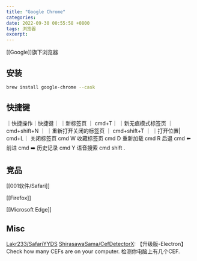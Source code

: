 ```yaml
---
title: "Google Chrome"
categories: 
date: 2022-09-30 00:55:58 +0800
tags: 浏览器
excerpt: 
---
```


[[Google]]旗下浏览器


## 安装


```bash
brew install google-chrome --cask
```


## 快捷键

｜快捷操作｜快捷键｜
｜新标签页 ｜ cmd+T｜
｜新无痕模式标签页 ｜ cmd+shift+N ｜
｜重新打开关闭的标签页 ｜ cmd+shift+T ｜
｜打开位置| cmd+L｜
关闭标签页 cmd W
收藏标签页 cmd D
重新加载 cmd R
后退 cmd ⬅️
前进 cmd ➡️
历史记录 cmd Y
语音搜索 cmd shift .

## 竞品

[[001软件/Safari]]

[[Firefox]]

[[Microsoft Edge]]


## Misc

[Lakr233/SafariYYDS](https://github.com/Lakr233/SafariYYDS)
[ShirasawaSama/CefDetectorX](https://github.com/ShirasawaSama/CefDetectorX): 【升级版-Electron】Check how many CEFs are on your computer. 检测你电脑上有几个CEF.

